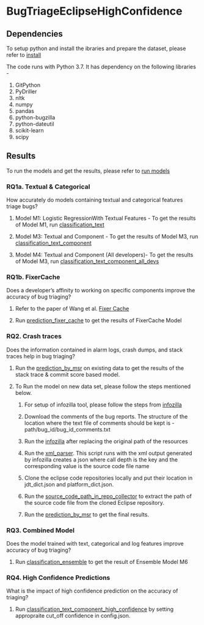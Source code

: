 # BugTriageEclipseHighConfidence

## Dependencies 

To setup python and install the ibraries and prepare the dataset, please refer to [install](https://github.com/CESEL/BugTriageEclipseHighConfidence/blob/master/install.md)

The code runs with Python 3.7. It has dependency on the following libraries -
1. GitPython
2. PyDriller
3. nltk
4. numpy
5. pandas
6. python-bugzilla
7. python-dateutil
8. scikit-learn
9. scipy

## Results

To run the models and get the results, please refer to [run models](https://github.com/CESEL/BugTriageEclipseHighConfidence/blob/master/run_models.md)

### RQ1a. Textual & Categorical

How accurately do models containing textual and categorical features triage bugs?

1. Model M1: Logistic RegressionWith Textual Features - To get the results of Model M1, run [classification_text](https://github.com/CESEL/BugTriageEclipseHighConfidence/blob/master/ML_Text_Categorical/classification_text.py)

2. Model M3: Textual and Component - To get the results of Model M3, run [classification_text_component](https://github.com/CESEL/BugTriageEclipseHighConfidence/blob/master/ML_Text_Categorical/classification_text_component.py)

3. Model M4: Textual and Component (All developers)- To get the results of Model M3, run [classification_text_component_all_devs](https://github.com/CESEL/BugTriageEclipseHighConfidence/blob/master/ML_Text_Categorical/classification_text_component_all_devs.py)

### RQ1b. FixerCache

Does a developer’s affinity to working on specific components improve the accuracy of bug triaging?

1. Refer to the paper of Wang et al. [Fixer Cache](https://dl.acm.org/citation.cfm?id=2652536)

2. Run [prediction_fixer_cache](https://github.com/CESEL/BugTriageEclipseHighConfidence/blob/master/FixerCache/prediction_fixer_cache.py) to get the results of FixerCache Model

### RQ2. Crash traces
Does the information contained in alarm logs, crash dumps, and stack traces help in bug triaging?

1. Run the [prediction_by_msr](https://github.com/CESEL/BugTriageEclipseHighConfidence/blob/master/stacktrace_processing/prediction_by_msr.py) on existing data to get the results of the stack trace & commit score based model.

2. To Run the model on new data set, please follow the steps mentioned below.

    1. For setup of infozilla tool, please follow the steps from [infozilla](https://github.com/kuyio/infozilla)
    
    2. Download the comments of the bug reports. The structure of the location where the text file of comments should be kept is - path/bug_id/bug_id_comments.txt
    
    3. Run the [infozilla](https://github.com/CESEL/BugTriageEclipseHighConfidence/blob/master/stacktrace_processing/infozilla.py) after replacing the original path of the resources
    
    4. Run the [xml_parser](https://github.com/CESEL/BugTriageEclipseHighConfidence/blob/master/stacktrace_processing/xml_parser.py). This script runs with the xml output generated by infozilla creates a json where call depth is the key and the corresponding value is the source code file name
    
    5. Clone the eclipse code repositories locally and put their location in jdt_dict.json and platform_dict.json.
    
    6. Run the [source_code_path_in_repo_collector](https://github.com/CESEL/BugTriageEclipseHighConfidence/blob/master/stacktrace_processing/source_code_path_in_repo_collector.py) to extract the path of the source code file from the cloned Eclipse repository.
    
    7. Run the [prediction_by_msr](https://github.com/CESEL/BugTriageEclipseHighConfidence/blob/master/stacktrace_processing/prediction_by_msr.py) to get the final results.

### RQ3. Combined Model
Does the model trained with text, categorical and log features improve accuracy of bug triaging?

1. Run [classification_ensemble](https://github.com/CESEL/BugTriageEclipseHighConfidence/blob/master/ensemble/classification_ensemble.py) to get the result of Ensemble Model M6

### RQ4. High Confidence Predictions
What is the impact of high confidence prediction on the accuracy of triaging?

1. Run [classification_text_component_high_confidence](https://github.com/CESEL/BugTriageEclipseHighConfidence/blob/master/high_confidence_prediction/classification_text_component_high_confidence.py) by setting appropraite cut_off confidence in config.json.
